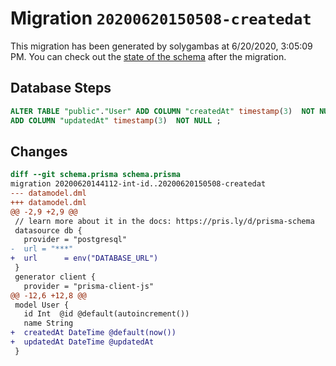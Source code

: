 # Migration `20200620150508-createdat`

This migration has been generated by solygambas at 6/20/2020, 3:05:09 PM.
You can check out the [state of the schema](./schema.prisma) after the migration.

## Database Steps

```sql
ALTER TABLE "public"."User" ADD COLUMN "createdAt" timestamp(3)  NOT NULL DEFAULT CURRENT_TIMESTAMP,
ADD COLUMN "updatedAt" timestamp(3)  NOT NULL ;
```

## Changes

```diff
diff --git schema.prisma schema.prisma
migration 20200620144112-int-id..20200620150508-createdat
--- datamodel.dml
+++ datamodel.dml
@@ -2,9 +2,9 @@
 // learn more about it in the docs: https://pris.ly/d/prisma-schema
 datasource db {
   provider = "postgresql"
-  url = "***"
+  url      = env("DATABASE_URL")
 }
 generator client {
   provider = "prisma-client-js"
@@ -12,6 +12,8 @@
 model User {
   id Int  @id @default(autoincrement())
   name String 
+  createdAt DateTime @default(now())
+  updatedAt DateTime @updatedAt
 }
```


